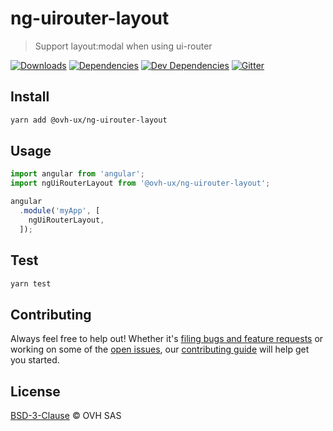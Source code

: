 # ng-uirouter-layout

> Support layout:modal when using ui-router

[![Downloads](https://badgen.net/npm/dt/@ovh-ux/ng-uirouter-layout)](https://npmjs.com/package/@ovh-ux/ng-uirouter-layout) [![Dependencies](https://badgen.net/david/dep/ovh-ux/manager/packages/manager/modules/ng-uirouter-layout)](https://npmjs.com/package/@ovh-ux/ng-uirouter-layout?activeTab=dependencies) [![Dev Dependencies](https://badgen.net/david/dev/ovh-ux/manager/packages/manager/modules/ng-uirouter-layout)](https://npmjs.com/package/@ovh-ux/ng-uirouter-layout?activeTab=dependencies) [![Gitter](https://badgen.net/badge/gitter/ovh-ux/blue?icon=gitter)](https://gitter.im/ovh/ux)

## Install

```sh
yarn add @ovh-ux/ng-uirouter-layout
```
## Usage

```js
import angular from 'angular';
import ngUiRouterLayout from '@ovh-ux/ng-uirouter-layout';

angular
  .module('myApp', [
    ngUiRouterLayout,
  ]);
```

## Test

```sh
yarn test
```

## Contributing

Always feel free to help out! Whether it's [filing bugs and feature requests](https://github.com/ovh-ux/manager/issues/new) or working on some of the [open issues](https://github.com/ovh-ux/manager/issues), our [contributing guide](CONTRIBUTING.md) will help get you started.

## License

[BSD-3-Clause](LICENSE) © OVH SAS

